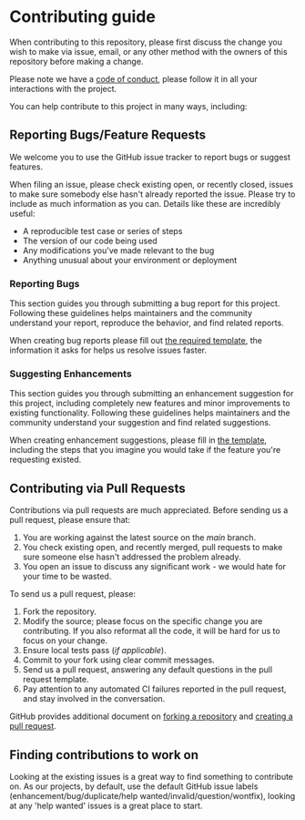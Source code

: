 # Contributing guide

When contributing to this repository, please first discuss the change you wish
to make via issue, email, or any other method with the owners of this repository
before making a change.

Please note we have a [code of conduct](./.github/CODE_OF_CONDUCT.md), please
follow it in all your interactions with the project.

You can help contribute to this project in many ways, including:

## Reporting Bugs/Feature Requests

We welcome you to use the GitHub issue tracker to report bugs or suggest
features.

When filing an issue, please check existing open, or recently closed, issues to
make sure somebody else hasn't already reported the issue. Please try to include
as much information as you can. Details like these are incredibly useful:

- A reproducible test case or series of steps
- The version of our code being used
- Any modifications you've made relevant to the bug
- Anything unusual about your environment or deployment

### Reporting Bugs

This section guides you through submitting a bug report for this project.
Following these guidelines helps maintainers and the community understand your
report, reproduce the behavior, and find related reports.

When creating bug reports please fill out
[the required template](./.github/ISSUE_TEMPLATE/bug_report.md), the information
it asks for helps us resolve issues faster.

### Suggesting Enhancements

This section guides you through submitting an enhancement suggestion for this
project, including completely new features and minor improvements to existing
functionality. Following these guidelines helps maintainers and the community
understand your suggestion and find related suggestions.

When creating enhancement suggestions, please fill in
[the template](./.github/ISSUE_TEMPLATE/feature_request.md), including the steps
that you imagine you would take if the feature you're requesting existed.

## Contributing via Pull Requests

Contributions via pull requests are much appreciated. Before sending us a pull
request, please ensure that:

1. You are working against the latest source on the _main_ branch.
2. You check existing open, and recently merged, pull requests to make sure
   someone else hasn't addressed the problem already.
3. You open an issue to discuss any significant work - we would hate for your
   time to be wasted.

To send us a pull request, please:

1. Fork the repository.
2. Modify the source; please focus on the specific change you are contributing.
   If you also reformat all the code, it will be hard for us to focus on your
   change.
3. Ensure local tests pass (_if applicable_).
4. Commit to your fork using clear commit messages.
5. Send us a pull request, answering any default questions in the pull request
   template.
6. Pay attention to any automated CI failures reported in the pull request, and
   stay involved in the conversation.

GitHub provides additional document on
[forking a repository](https://help.github.com/articles/fork-a-repo/) and
[creating a pull request](https://help.github.com/articles/creating-a-pull-request/).

## Finding contributions to work on

Looking at the existing issues is a great way to find something to contribute
on. As our projects, by default, use the default GitHub issue labels
(enhancement/bug/duplicate/help wanted/invalid/question/wontfix), looking at any
'help wanted' issues is a great place to start.

